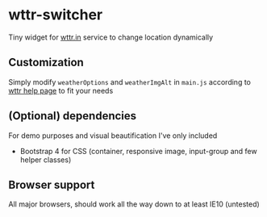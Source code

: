# wttr-switcher
Tiny widget for [wttr.in](https://wttr.in) service to change location dynamically

## Customization
Simply modify `weatherOptions` and `weatherImgAlt` in `main.js` according to [wttr help page](https://wttr.in/:help) to fit your needs

## (Optional) dependencies
For demo purposes and visual beautification I've only included

* Bootstrap 4 for CSS (container, responsive image, input-group and few helper classes)

## Browser support
All major browsers, should work all the way down to at least IE10 (untested)

